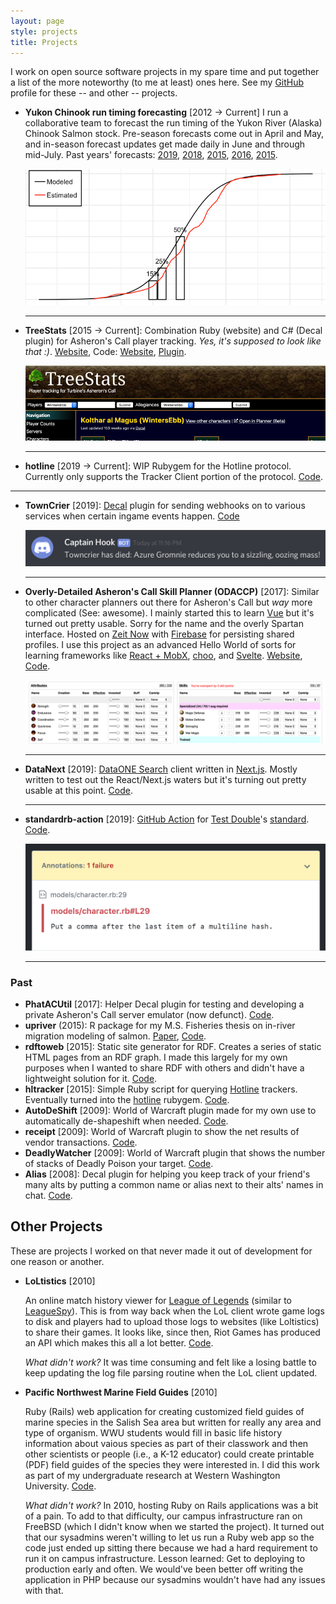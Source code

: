 ```yaml
---
layout: page
style: projects
title: Projects
---
```


I work on open source software projects in my spare time and put together a list of the more noteworthy (to me at least) ones here. See my [GitHub](https://github.com/amoeba) profile for these -- and other -- projects.

- **Yukon Chinook run timing forecasting**
  [2012 → Current]
  I run a collaborative team to forecast the run timing of the Yukon River (Alaska) Chinook Salmon stock. Pre-season forecasts come out in April and May, and in-season forecast updates get made daily in June and through mid-July. Past years' forecasts: [2019](https://github.com/amoeba/2019-yukon-forecasting), [2018](https://github.com/amoeba/2018-yukon-forecasting), [2015](https://github.com/amoeba/2017-yukon-forecasting), [2016](https://github.com/amoeba/2016-yukon-forecasting), [2015](https://github.com/amoeba/yukon-2015-april).

  ![graph from yukon chinook forecasting project showing two curves](/assets/projects/yukon-chinook.png)

  <hr>


- **TreeStats** [2015 → Current]: Combination Ruby (website) and C# (Decal plugin) for Asheron's Call player tracking. _Yes, it's supposed to look like that :)_. [Website](https://treestats.net), Code: [Website](https://github.com/amoeba/treestats.net), [Plugin](https://github.com/amoeba/treestats).

  ![screenshot of treestats.net](/assets/projects/treestats.net.png)

  <hr>

- **hotline** [2019 → Current]: WIP Rubygem for the Hotline protocol. Currently only supports the Tracker Client portion of the protocol. [Code](https://github.com/amoeba/hotline).

<hr>

- **TownCrier** [2019]: [Decal](https://www.decaldev.com/) plugin for sending webhooks on to various services when certain ingame events happen. [Code](https://github.com/amoeba/towncrier)

  ![screenshot of a Discord message](/assets/projects/towncrier.png)

  <hr>

- **Overly-Detailed Asheron's Call Skill Planner (ODACCP)** [2017]: Similar to other character planners out there for Asheron's Call but _way_ more complicated (See: awesome). I mainly started this to learn [Vue](https://vuejs.org/) but it's turned out pretty usable. Sorry for the name and the overly Spartan interface. Hosted on [Zeit Now](https://zeit.co) with [Firebase](https://firebase.google.com/) for persisting shared profiles. I use this project as an advanced Hello World of sorts for learning frameworks like [React + MobX](https://github.com/amoeba/accharplanner-react-mobx), [choo](https://github.com/amoeba/accharplanner-choo), and [Svelte](https://github.com/amoeba/accharplanner-svelte). [Website](https://planner.treestats.net/), [Code](https://github.com/amoeba/accharplanner).

  ![screenshot of a planner.treestats.net](/assets/projects/planner.png)

  <hr>

- **DataNext** [2019]: [DataONE Search](https:/search.dataone.org) client written in [Next.js](https://nextjs.org). Mostly written to test out the React/Next.js waters but it's turning out pretty usable at this point. [Code](https://github.com/amoeba/datanext).

  <hr>

- **standardrb-action** [2019]: [GitHub Action](https://github.com/features/actions) for [Test Double](https://www.testdouble.com/)'s [standard](https://github.com/testdouble/standard). [Code](https://github.com/amoeba/standardrb-action).

  ![screenshot an annotation from standardrb-action](/assets/projects/standardrb-action.png)

  <hr>

### Past

- **PhatACUtil** [2017]: Helper Decal plugin for testing and developing a private Asheron's Call server emulator (now defunct). [Code](https://github.com/amoeba/PhatACUtil).
- **upriver** (2015): R package for my M.S. Fisheries thesis on in-river migration modeling of salmon. [Paper](https://scholarworks.alaska.edu/bitstream/handle/11122/7304/Mecum_B_2016.pdf?sequence=1), [Code](https://github.com/amoeba/upriver).
- **rdftoweb** [2015]: Static site generator for RDF. Creates a series of static HTML pages from an RDF graph. I made this largely for my own purposes when I wanted to share RDF with others and didn't have a lightweight solution for it. [Code](https://github.com/amoeba/rdftoweb).
- **hltracker** [2015]: Simple Ruby script for querying [Hotline](https://en.wikipedia.org/wiki/Hotline_Communications) trackers. Eventually turned into the [hotline](https://github.com/amoeba/hotline) rubygem. [Code](https://github.com/amoeba/hltracker).
- **AutoDeShift** [2009]: World of Warcraft plugin made for my own use to automatically de-shapeshift when needed. [Code](https://github.com/amoeba/AutoDeShift).
- **receipt** [2009]: World of Warcraft plugin to show the net results of vendor transactions. [Code](https://github.com/amoeba/receipt).
- **DeadlyWatcher** [2009]: World of Warcraft plugin that shows the number of stacks of Deadly Poison your target. [Code](https://github.com/amoeba/deadlywatcher).
- **Alias** [2008]: Decal plugin for helping you keep track of your friend's many alts by putting a common name or alias next to their alts' names in chat. [Code](https://github.com/amoeba/alias).

## Other Projects

These are projects I worked on that never made it out of development for one reason or another.

- **LoLtistics** [2010]

  An online match history viewer for [League of Legends](https://leagueoflegends.com) (similar to [LeagueSpy](https://leaguespy.net)). This is from way back when the LoL client wrote game logs to disk and players had to upload those logs to websites (like Loltistics) to share their games.
  It looks like, since then, Riot Games has produced an API which makes this all a lot better.
  [Code](https://github.com/amoeba/loltistics).

  _What didn't work?_ It was time consuming and felt like a losing battle to keep updating the log file parsing routine when the LoL client updated.

- **Pacific Northwest Marine Field Guides** [2010]

  Ruby (Rails) web application for creating customized field guides of marine species in the Salish Sea area but written for really any area and type of organism. WWU students would fill in basic life history information about vaious species as part of their classwork and then other scientists or people (i.e., a K-12 educator) could create printable (PDF) field guides of the species they were interested in. I did this work as part of my undergraduate research at Western Washington University. [Code](https://github.com/amoeba/marine_field_guides).

  _What didn't work?_ In 2010, hosting Ruby on Rails applications was a bit of a pain. To add to that difficulty, our campus infrastructure ran on FreeBSD (which I didn't know when we started the project). It turned out that our sysadmins weren't willing to let us run a Ruby web app so the code just ended up sitting there because we had a hard requirement to run it on campus infrastructure. Lesson learned: Get to deploying to production early and often. We would've been better off writing the application in PHP because our sysadmins wouldn't have had any issues with that.

